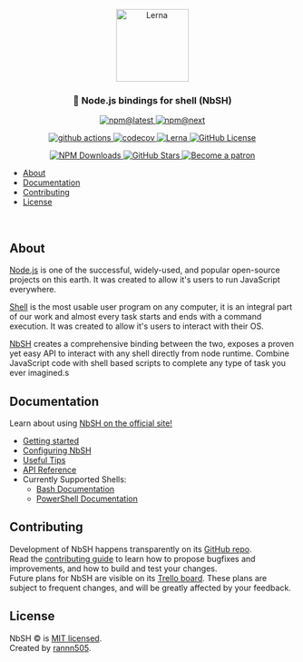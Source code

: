 <p align="center">
  <img alt="Lerna" src="https://raw.githubusercontent.com/rannn505/node-powershell/node-shell/logo/logo.svg?sanitize=true" width="128">
</p>

<h3 align="center">🔗 Node.js bindings for shell (NbSH)</h3>

<p align="center">
  <a href="https://www.npmjs.com/package/@nbsh/core">
    <img alt="npm@latest" src="https://img.shields.io/npm/v/@nbsh/core/latest?color=%2329405B&style=flat-square">
  </a>
  <a href="https://www.npmjs.com/package/@nbsh/core">
    <img alt="npm@next" src="https://img.shields.io/npm/v/@nbsh/core/next?color=%230C131B&style=flat-square">
  </a>
</p>

<p align="center">
  <a href="">
    <img alt="github actions" src="">
  </a>
  <a href="">
    <img alt="codecov" src="">
  </a>
  <a href="https://lerna.js.org/">
    <img alt="Lerna" src="https://img.shields.io/badge/maintained%20with-lerna-cc00ff.svg?style=flat-square">
  </a>
  <a href="https://github.com/rannn505/node-powershell/blob/node-shell/LICENSE">
    <img alt="GitHub License" src="https://img.shields.io/github/license/rannn505/node-powershell?color=%23000000&style=flat-square">
  </a>
</p>

<p align="center">
  <a href="https://npm-stat.com/charts.html?package=@nbsh/core">
    <img alt="NPM Downloads" src="https://img.shields.io/npm/dt/@nbsh/core.svg?style=flat-square">
  </a>
  <a href="https://github.com/rannn505/node-powershell/stargazers">
    <img alt="GitHub Stars" src="https://img.shields.io/github/stars/rannn505/node-powershell?style=social">
  </a>
  <a href="https://www.patreon.com/bePatron?u=35319292">
    <img alt="Become a patron" src="https://img.shields.io/badge/Become%20a-patron-E85B46?style=flat-square">
  </a>
</p>

- [About](#about)
- [Documentation](#documentation)
- [Contributing](#contributing)
- [License](#license)

<p>&nbsp;</p>

## About

[Node.js](https://github.com/nodejs/node/blob/master/README.md) is one of the successful, widely-used, and popular open-source projects on this earth.
It was created to allow it's users to run JavaScript everywhere.

[Shell](https://en.wikipedia.org/wiki/Shell_(computing)) is the most usable user program on any computer, it is an integral part of our work and almost every task starts and ends with a command execution.
It was created to allow it's users to interact with their OS.

[NbSH](https://www.npmjs.com/org/nbsh) creates a comprehensive binding between the two, exposes a proven yet easy API to interact with any shell directly from node runtime.
Combine JavaScript code with shell based scripts to complete any type of task you ever imagined.s

## Documentation

Learn about using [NbSH on the official site!](https://<>)

- [Getting started](https://<>/docs/getting-started)
- [Configuring NbSH](https://<>/docs/configuration)
- [Useful Tips](https://<>/docs/tips)
- [API Reference](https://<>/docs/en/api)
- Currently Supported Shells:
  - [Bash Documentation](https://www.gnu.org/software/bash/)
  - [PowerShell Documentation](https://docs.microsoft.com/en-us/powershell/)

## Contributing

Development of NbSH happens transparently on its [GitHub repo](https://github.com/rannn505/node-powershell).<br/>
Read the [contributing guide](CONTRIBUTING.md) to learn how to propose bugfixes and improvements, and how to build and test your changes.<br/>
Future plans for NbSH are visible on its [Trello board](https://trello.com/b/EH2GO5PA).
These plans are subject to frequent changes, and will be greatly affected by your feedback.

## License

NbSH © is [MIT licensed](./LICENSE).<br/>
Created by [rannn505](https://github.com/rannn505).
